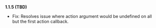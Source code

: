 **1.1.5 (TBD)**

- Fix: Resolves issue where action argument would be undefined on all but the first action callback.
